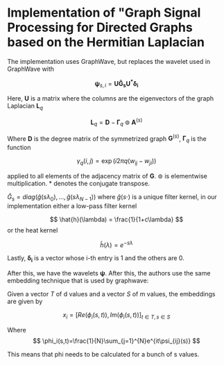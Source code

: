 # Implementation of "Graph Signal Processing for Directed Graphs based on the Hermitian Laplacian

The implementation uses GraphWave, but replaces the wavelet used in GraphWave with 

$$
\boldsymbol{\psi}_{s, i} = \boldsymbol{U\hat{G}_{s}U^* \delta_i}
$$

Here, $\boldsymbol U$ is a matrix where the columns are the eigenvectors of the graph Laplacian $\boldsymbol L_q$

$$
\boldsymbol L_q = \boldsymbol{D} - \boldsymbol{\Gamma}_q \circledcirc \boldsymbol{A}^{(s)}
$$

Where $\boldsymbol{D}$ is the degree matrix of the symmetrized graph $\boldsymbol{G}^{(s)}$, $\boldsymbol{\Gamma}_q$ is the function

$$
\gamma_q(i,j) = \exp(i2\pi q(w_{ij} - w_{ji}))
$$

applied to all elements of the adjacency matrix of $\boldsymbol{G}$. $\circledcirc$ is elementwise multiplication. $*$ denotes the conjugate transpose.

$\hat{G}_{s} = diag(\hat{g}(s\lambda_0), \dotsc , \hat{g}(s\lambda_{N-1}))$ where $\hat{g}(s\cdot)$ is a unique filter kernel, in our implementation either a low-pass filter kernel

$$
\hat{h}(\lambda) = \frac{1}{1+c\lambda}
$$
or the heat kernel 

$$\hat{h}(\lambda) =e^{-s\lambda}$$

Lastly, $\boldsymbol{\delta_i}$ is a vector whose i-th entry is 1 and the others are 0.

After this, we have the wavelets $\boldsymbol \psi$. After this, the authors use the same embedding technique that is used by graphwave:

Given a vector $T$ of d values and a vector $S$ of m values, the embeddings are given by

$$
x_i = [Re(\phi_i(s, t)), Im(\phi_i(s, t))]_{t\in T, s \in S}
$$

Where 
$$
\phi_i(s,t)=\frac{1}{N}\sum_{j=1}^{N}e^{it\psi_{ij}(s)}
$$

This means that phi needs to be calculated for a bunch of s values.